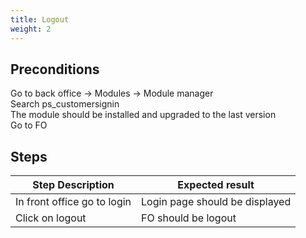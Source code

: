 ```yaml
---
title: Logout
weight: 2
---
```


## Preconditions

Go to back office -> Modules -> Module manager\
Search ps_customersignin\
The module should be installed and upgraded to the last version\
Go to FO
## Steps
| Step Description | Expected result |
| ----- | ----- |
| In front office go to login | Login page should be displayed |
| Click on logout | FO should be logout |
